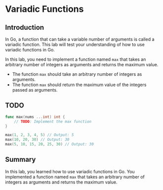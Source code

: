 # Variadic Functions

## Introduction

In Go, a function that can take a variable number of arguments is called a variadic function. This lab will test your understanding of how to use variadic functions in Go.

In this lab, you need to implement a function named `max` that takes an arbitrary number of integers as arguments and returns the maximum value.

- The function `max` should take an arbitrary number of integers as arguments.
- The function `max` should return the maximum value of the integers passed as arguments.

## TODO

```go
func max(nums ...int) int {
	// TODO: Implement the max function
}
```

```go
max(1, 2, 3, 4, 5) // Output: 5
max(10, 20, 30) // Output: 30
max(5, 10, 15, 20, 25, 30) // Output: 30
```

## Summary

In this lab, you learned how to use variadic functions in Go. You implemented a function named `max` that takes an arbitrary number of integers as arguments and returns the maximum value.
